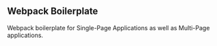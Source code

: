 ## Webpack Boilerplate

Webpack boilerplate for Single-Page Applications as well as Multi-Page applications.
